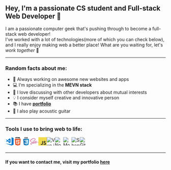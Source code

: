 ## Hey, I'm a passionate CS student and Full-stack Web Developer 👋
I am a passionate computer geek that's pushing through to become a full-stack web developer! <br />
I've worked with a lot of technologies(more of which you can check below), and I really enjoy making web a better place!
What are you waiting for, let's *work together* :telescope:

---

### Random facts about me:
+ :wrench: Always working on awesome new websites and apps
+ :computer: I’m specializing in the **MEVN stack**
+ :speech_balloon: I love discussing with other developers about mutual interests
+ :bulb: I consider myself creative and innovative person
+ :books: I have **[portfolio](https://www.lexpeartha.com/)**
+ :guitar: I also play acoustic guitar

---

### Tools I use to bring web to life:
<img align="left" alt="Visual Studio Code" width="26px" height="26px" src="https://raw.githubusercontent.com/github/explore/80688e429a7d4ef2fca1e82350fe8e3517d3494d/topics/visual-studio-code/visual-studio-code.png" />
<img align="left" alt="HTML5" width="26px" height="26px" src="https://raw.githubusercontent.com/github/explore/80688e429a7d4ef2fca1e82350fe8e3517d3494d/topics/html/html.png" />
<img align="left" alt="CSS3" width="26px" height="26px" src="https://raw.githubusercontent.com/github/explore/80688e429a7d4ef2fca1e82350fe8e3517d3494d/topics/css/css.png" />
<img align="left" alt="Sass" width="26px" height="26px" src="https://raw.githubusercontent.com/github/explore/80688e429a7d4ef2fca1e82350fe8e3517d3494d/topics/sass/sass.png" />
<img align="left" alt="JavaScript" width="26px" height="26px" src="https://raw.githubusercontent.com/github/explore/80688e429a7d4ef2fca1e82350fe8e3517d3494d/topics/javascript/javascript.png" />
<img align="left" alt="Vue.js" width="26px" height="26px" src="https://vuejs.org/images/logo.png" />
<img align="left" alt="Node.js" width="26px" height="26px" src="https://pluralsight.imgix.net/paths/path-icons/nodejs-601628d09d.png" />
<img align="left" alt="MongoDB" width="26px" height="26px" src="https://miro.medium.com/max/3200/1*DiNIG4Bfpm65_wwXf_JwMA.png" />
<img align="left" alt="Shopify" width="26px" height="26px" src="https://cdn.shopify.com/assets/images/logos/shopify-bag.png" />
<img align="left" alt="Git" width="26px" height="26px" src="https://avatars3.githubusercontent.com/u/18133?s=200&v=4" />

<br />
<br />

---

#### If you want to contact me, visit my portfolio [here](https://www.lexpeartha.com/)
